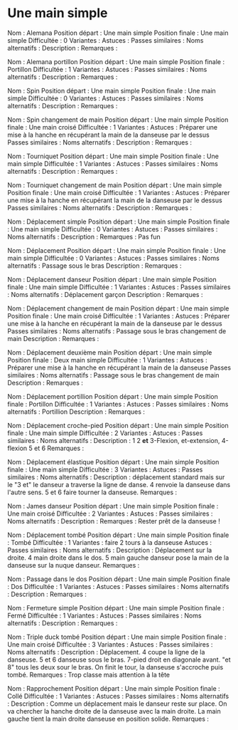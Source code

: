 Une main simple
===============


Nom : Alemana
Position départ : Une main simple
Position finale : Une main simple
Difficultée : 0
Variantes :
Astuces : 
Passes similaires : 
Noms alternatifs : 
Description : 
Remarques : 


Nom : Alemana portillon
Position départ : Une main simple
Position finale : Portillon
Difficultée : 1
Variantes :
Astuces : 
Passes similaires : 
Noms alternatifs : 
Description : 
Remarques : 


Nom : Spin
Position départ : Une main simple
Position finale : Une main simple
Difficultée : 0
Variantes :
Astuces : 
Passes similaires : 
Noms alternatifs : 
Description :
Remarques :


Nom : Spin changement de main
Position départ : Une main simple
Position finale : Une main croisé
Difficultée : 1
Variantes : 
Astuces : Préparer une mise à la hanche en récupérant la main de la danseuse par le dessus
Passes similaires : 
Noms alternatifs : 
Description :
Remarques :

Nom : Tourniquet
Position départ : Une main simple
Position finale : Une main simple
Difficultée : 1
Variantes :
Astuces : 
Passes similaires : 
Noms alternatifs : 
Description :
Remarques :


Nom : Tourniquet changement de main
Position départ : Une main simple
Position finale : Une main croisé
Difficultée : 1
Variantes : 
Astuces : Préparer une mise à la hanche en récupérant la main de la danseuse par le dessus
Passes similaires : 
Noms alternatifs : 
Description :
Remarques :


Nom : Déplacement simple
Position départ : Une main simple
Position finale : Une main simple
Difficultée : 0
Variantes :
Astuces : 
Passes similaires : 
Noms alternatifs : 
Description :
Remarques : Pas fun


Nom : Déplacement
Position départ : Une main simple
Position finale : Une main simple
Difficultée : 0
Variantes :
Astuces : 
Passes similaires : 
Noms alternatifs : Passage sous le bras
Description :
Remarques :


Nom : Déplacement danseur
Position départ : Une main simple
Position finale : Une main simple
Difficultée : 1
Variantes : 
Astuces : 
Passes similaires : 
Noms alternatifs : Déplacement garçon
Description :
Remarques :


Nom : Déplacement changement de main
Position départ : Une main simple
Position finale : Une main croisé
Difficultée : 1
Variantes :
Astuces : Préparer une mise à la hanche en récupérant la main de la danseuse par le dessus
Passes similaires : 
Noms alternatifs : Passage sous le bras changement de main
Description :
Remarques :


Nom : Déplacement deuxième main
Position départ : Une main simple
Position finale : Deux main simple
Difficultée : 1
Variantes :
Astuces : Préparer une mise à la hanche en récupérant la main de la danseuse
Passes similaires : 
Noms alternatifs : Passage sous le bras changement de main
Description :
Remarques :


Nom : Déplacement portillion
Position départ : Une main simple
Position finale : Portillon
Difficultée : 1
Variantes : 
Astuces : 
Passes similaires : 
Noms alternatifs : Portillion
Description :
Remarques :

Nom : Déplacement croche-pied
Position départ : Une main simple
Position finale : Une main simple
Difficultée : 2
Variantes :
Astuces : 
Passes similaires : 
Noms alternatifs :
Description : 1 2 **et** 3-Flexion, et-extension, 4-flexion 5 et 6
Remarques :

Nom : Déplacement élastique
Position départ : Une main simple
Position finale : Une main simple
Difficultée : 3
Variantes :
Astuces : 
Passes similaires : 
Noms alternatifs : 
Description : déplacement standard mais sur le "3 et" le danseur a traverse la ligne de danse. 4 renvoie la danseuse dans l'autre sens. 5 et 6 faire tourner la danseuse.
Remarques :

Nom : James danseur
Position départ : Une main simple
Position finale : Une main croisé
Difficultée : 2
Variantes : 
Astuces : 
Passes similaires : 
Noms alternatifs : 
Description :
Remarques : Rester prêt de la danseuse !


Nom : Déplacement tombé
Position départ : Une main simple
Position finale : Tombé
Difficultée : 1
Variantes : faire 2 tours à la danseuse
Astuces : 
Passes similaires : 
Noms alternatifs : 
Description : Déplacement sur la droite. 4 main droite dans le dos. 5 main gauche danseur pose la main de la danseuse sur la nuque danseur.
Remarques :


Nom : Passage dans le dos
Position départ : Une main simple
Position finale : Dos
Difficultée : 1
Variantes :
Astuces : 
Passes similaires : 
Noms alternatifs : 
Description : 
Remarques :


Nom : Fermeture simple
Position départ : Une main simple 
Position finale : Fermé
Difficultée : 1
Variantes : 
Astuces : 
Passes similaires : 
Noms alternatifs : 
Description : 
Remarques : 


Nom : Triple duck tombé
Position départ : Une main simple 
Position finale : Une main croisé
Difficultée : 3
Variantes : 
Astuces : 
Passes similaires : 
Noms alternatifs : 
Description : Déplacement. 4 coupe la ligne de la danseuse. 5 et 6 danseuse sous le bras. 7-pied droit en diagonale avant. "et 8" tous les deux sour le bras. On finit le tour, la danseuse s'accroche puis tombé.
Remarques : Trop classe mais attention à la tête


Nom : Rapprochement
Position départ : Une main simple
Position finale : Collé
Difficultée : 1
Variantes :
Astuces : 
Passes similaires : 
Noms alternatifs : 
Description : Comme un déplacement mais le danseur reste sur place. On va chercher la hanche droite de la danseuse avec la main droite. La main gauche tient la main droite danseuse en position solide.
Remarques :

